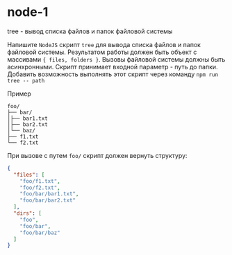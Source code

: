 # node-1
tree - вывод списка файлов и папок файловой системы

Напишите `NodeJS` скрипт `tree` для вывода списка файлов и папок файловой системы.
Результатом работы должен быть объект с массивами `{ files, folders }`.
Вызовы файловой системы должны быть асинхронными.
Скрипт принимает входной параметр - путь до папки.
Добавить возможность выполнять этот скрипт через команду `npm run tree -- path`

Пример
```
foo/
├── bar/
│├── bar1.txt
│├── bar2.txt
│└── baz/
├── f1.txt
└── f2.txt
```

При вызове с путем `foo/` скрипт должен вернуть структуру:

```json
{
  "files": [
    "foo/f1.txt",
    "foo/f2.txt",
    "foo/bar/bar1.txt",
    "foo/bar/bar2.txt"
  ],
  "dirs": [
    "foo",
    "foo/bar",
    "foo/bar/baz"
  ]
}
``` 
